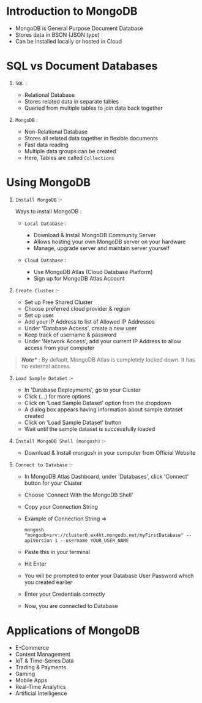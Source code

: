 # Introduction to MongoDB

  - MongoDB is General Purpose Document Database
  - Stores data in BSON (JSON type)
  - Can be installed locally or hosted in Cloud

# SQL vs Document Databases

  1. `SQL` :
      - Relational Database
      - Stores related data in separate tables
      - Queried from multiple tables to join data back together

  2. `MongoDB` :
      - Non-Relational Database
      - Stores all related data together in flexible documents
      - Fast data reading
      - Multiple data groups can be created
      - Here, Tables are called `Collections`

# Using MongoDB

1. `Install MongoDB` :-

   Ways to install MongoDB :

   - `Local Database` :
      - Download & Install MongoDB Community Server
      - Allows hosting your own MongoDB server on your hardware
      - Manage, upgrade server and maintain server yourself

   - `Cloud Database` :
      - Use MongoDB Atlas (Cloud Database Platform)
      - Sign up for MongoDB Atlas Account

2. `Create Cluster` :-

    - Set up Free Shared Cluster
    - Choose preferred cloud provider & region
    - Set up user
    - Add your IP Address to list of Allowed IP Addresses
    - Under 'Database Access', create a new user
    - Keep track of username & password
    - Under 'Network Access', add your current IP Address to allow access from your computer

> ___Note*___ : By default, MongoDB Atlas is completely locked down. It has no external access.

3. `Load Sample DataSet` :-

    - In 'Database Deployments', go to your Cluster
    - Click (...) for more options
    - Click on 'Load Sample Dataset' option from the dropdown
    - A dialog box appears having information about sample dataset created
    - Click on 'Load Sample Dataset' button
    - Wait until the sample dataset is successfully loaded

4. `Install MongoDB Shell (mongosh)` :-

    - Download & Install mongosh in your computer from Official Website

5. `Connect to Database` :-

    - In MongoDB Atlas Dashboard, under 'Databases', click 'Connect' button for your Cluster
    - Choose 'Connect With the MongoDB Shell'
    - Copy your Connection String
    - Example of Connection String =>

          mongosh "mongodb+srv://cluster0.ex4ht.mongodb.net/myFirstDatabase" --apiVersion 1 --username YOUR_USER_NAME
    
    - Paste this in your terminal
    - Hit Enter
    - You will be prompted to enter your Database User Password which you created earlier
    - Enter your Credentials correctly
    - Now, you are connected to Database

# Applications of MongoDB

- E-Commerce
- Content Management
- IoT & Time-Series Data
- Trading & Payments
- Gaming
- Mobile Apps
- Real-Time Analytics
- Artificial Intelligence
